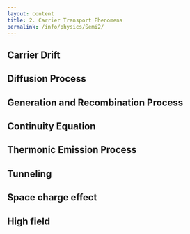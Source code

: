 ```yaml
---
layout: content
title: 2. Carrier Transport Phenomena
permalink: /info/physics/Semi2/
---
```

## Carrier Drift

## Diffusion Process

## Generation and Recombination Process

## Continuity Equation

## Thermonic Emission Process


## Tunneling 

## Space charge effect

## High field
